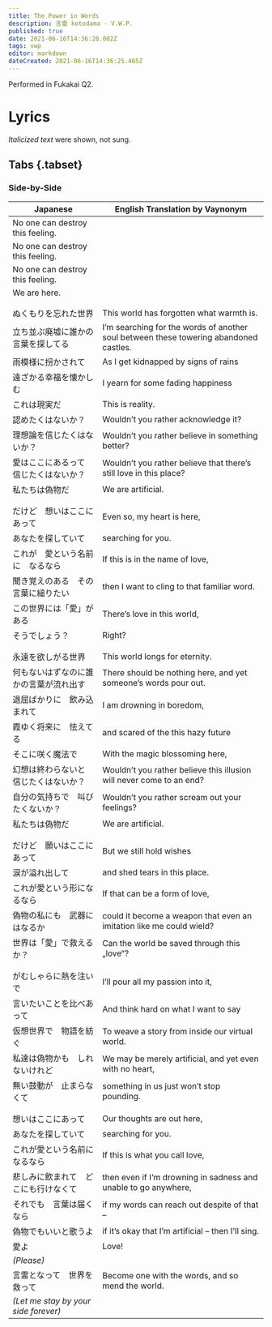 ```yaml
---
title: The Power in Words
description: 言霊 kotodama - V.W.P.
published: true
date: 2021-06-16T14:36:28.002Z
tags: vwp
editor: markdown
dateCreated: 2021-06-16T14:36:25.465Z
---
```


Performed in Fukakai Q2.

# Lyrics

*Italicized text* were shown, not sung.

## Tabs {.tabset}

### Side-by-Side

|Japanese|English Translation by Vaynonym|
|-|-|
|No one can destroy this feeling.| |
|No one can destroy this feeling.| |
|No one can destroy this feeling.| |
|We are here.| |
| | |
| | |
|ぬくもりを忘れた世界|This world has forgotten what warmth is.|
|立ち並ぶ廃墟に誰かの言葉を探してる|I’m searching for the words of another soul between these towering abandoned castles.|
|雨模様に拐かされて|As I get kidnapped by signs of rains|
|遠ざかる幸福を懐かしむ|I yearn for some fading happiness|
|これは現実だ|This is reality.|
|認めたくはないか？|Wouldn’t you rather acknowledge it?|
|理想論を信じたくはないか？|Wouldn’t you rather believe in something better?|
|愛はここにあるって　信じたくはないか？|Wouldn’t you rather believe that there’s still love in this place?|
|私たちは偽物だ|We are artificial.|
| | |
| | |
|だけど　想いはここにあって|Even so, my heart is here,|
|あなたを探していて|searching for you.|
|これが　愛という名前に　なるなら|If this is in the name of love,|
|聞き覚えのある　その言葉に縋りたい|then I want to cling to that familiar word.|
|この世界には「愛」がある|There’s love in this world,|
|そうでしょう？|Right?|
| | |
| | |
|永遠を欲しがる世界|This world longs for eternity.|
|何もないはずなのに誰かの言葉が流れ出す|There should be nothing here, and yet someone’s words pour out.|
|退屈ばかりに　飲み込まれて|I am drowning in boredom,|
|霞ゆく将来に　怯えてる|and scared of the this hazy future|
|そこに咲く魔法で|With the magic blossoming here,|
|幻想は終わらないと　信じたくはないか？|Wouldn’t you rather believe this illusion will never come to an end?|
|自分の気持ちで　叫びたくないか？|Wouldn’t you rather scream out your feelings?|
|私たちは偽物だ|We are artificial.|
| | |
| | |
|だけど　願いはここにあって|But we still hold wishes|
|涙が溢れ出して|and shed tears in this place.|
|これが愛という形になるなら|If that can be a form of love,|
|偽物の私にも　武器にはなるか|could it become a weapon that even an imitation like me could wield?|
|世界は「愛」で救えるか？|Can the world be saved through this „love“?|
| | |
| | |
|がむしゃらに熱を注いで|I’ll pour all my passion into it,|
|言いたいことを比べあって|And think hard on what I want to say|
|仮想世界で　物語を紡ぐ|To weave a story from inside our virtual world.|
|私達は偽物かも　しれないけれど|We may be merely artificial, and yet even with no heart, |
|無い鼓動が　止まらなくて|something in us just won’t stop pounding.|
| | |
| | |
|想いはここにあって|Our thoughts are out here,|
|あなたを探していて|searching for you.|
|これが愛という名前になるなら|If this is what you call love,|
|悲しみに飲まれて　どこにも行けなくて|then even if I’m drowning in sadness and unable to go anywhere,|
|それでも　言葉は届くなら|if my words can reach out despite of that –|
|偽物でもいいと歌うよ|if it’s okay that I’m artificial – then I’ll sing.|
|愛よ|Love!|
|*(Please)*| |
|言霊となって　世界を救って|Become one with the words, and so mend the world. |
|*(Let me stay by your side forever)*| |
